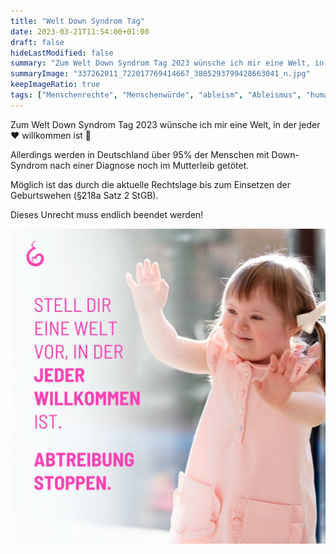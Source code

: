 ```yaml
---
title: "Welt Down Syndrom Tag"
date: 2023-03-21T11:54:00+01:00
draft: false
hideLastModified: false
summary: "Zum Welt Down Syndrom Tag 2023 wünsche ich mir eine Welt, in der jeder willkommen ist"
summaryImage: "337262011_722017769414667_3805293799428663041_n.jpg"
keepImageRatio: true
tags: ["Menschenrechte", "Menschenwürde", "ableism", "Ableismus", "human rights"]
---
```

Zum Welt Down Syndrom Tag 2023 wünsche ich mir eine Welt, in der jeder ❤️ willkommen ist 👐

Allerdings werden in Deutschland über 95% der Menschen mit Down-Syndrom nach einer Diagnose noch im Mutterleib getötet.

Möglich ist das durch die aktuelle Rechtslage bis zum Einsetzen der Geburtswehen (§218a Satz 2 StGB).

Dieses Unrecht muss endlich beendet werden!

[![Zum Welt Down Syndrom Tag 2023 wünsche ich mir eine Welt, in der jeder willkommen ist](337262011_722017769414667_3805293799428663041_n.jpg "Zum Welt Down Syndrom Tag 2023 wünsche ich mir eine Welt, in der jeder willkommen ist")](https://www.sundaysforlife.org/de)
